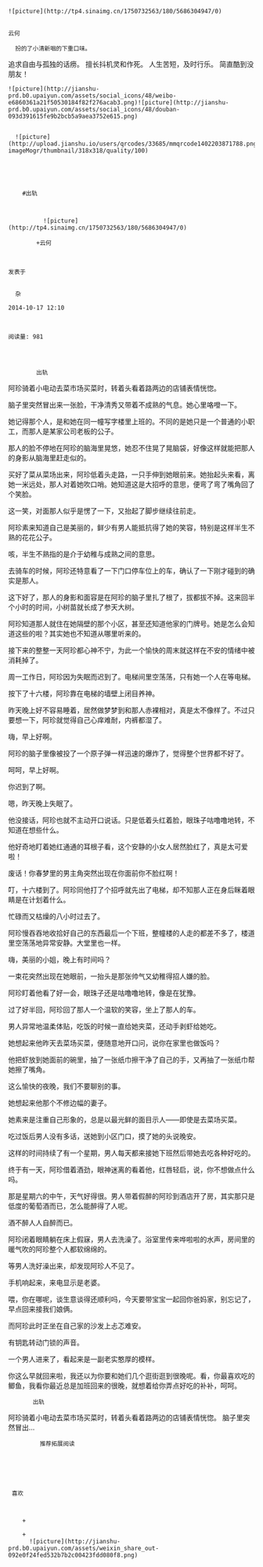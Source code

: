 
    
  
    ![picture](http://tp4.sinaimg.cn/1750732563/180/5686304947/0)
    

    云何
  
      扮的了小清新咽的下重口味。
追求自由与孤独的话痨。
擅长抖机灵和作死。
人生苦短，及时行乐。
简直酷到没朋友！

  
  
    ![picture](http://jianshu-prd.b0.upaiyun.com/assets/social_icons/48/weibo-e6860361a21f50530184f82f276acab3.png)![picture](http://jianshu-prd.b0.upaiyun.com/assets/social_icons/48/douban-093d391615fe9b2bcb5a9aea3752e615.png)
  
    
      ![picture](http://upload.jianshu.io/users/qrcodes/33685/mmqrcode1402203871788.png?imageMogr/thumbnail/318x318/quality/100)
    


    
      
        #出轨
        
          
            
              ![picture](http://tp4.sinaimg.cn/1750732563/180/5686304947/0)
            
            +云何
        
        
    
    发表于 

    
      杂

    2014-10-17 12:10

    

    阅读量: 981
  


        
            出轨

  阿珍骑着小电动去菜市场买菜时，转着头看着路两边的店铺表情恍惚。

  脑子里突然冒出来一张脸，干净清秀又带着不成熟的气息。她心里咯噔一下。

  她记得那个人，是和她在同一幢写字楼里上班的。不同的是她只是一个普通的小职工，而那人是某家公司老板的公子。

  那人的脸不停地在阿珍的脑海里晃悠，她忍不住晃了晃脑袋，好像这样就能把那人的身影从脑海里赶走似的。

  买好了菜从菜场出来，阿珍低着头走路，一只手伸到她眼前来。她抬起头来看，离她一米远处，那人对着她吹口哨。她知道这是大招呼的意思，便弯了弯了嘴角回了个笑脸。

  这一笑，对面那人似乎是愣了一下，又抬起了脚步继续往前走。

  阿珍素来知道自己是美丽的，鲜少有男人能抵抗得了她的笑容，特别是这样半生不熟的花花公子。

  咳，半生不熟指的是介于幼稚与成熟之间的意思。

  去骑车的时候，阿珍还特意看了一下门口停车位上的车，确认了一下刚才碰到的确实是那人。

  这下好了，那人的身影和面容是在阿珍的脑子里扎了根了，拔都拔不掉。这来回半个小时的时间，小树苗就长成了参天大树。

  阿珍知道那人就住在她隔壁的那个小区，甚至还知道他家的门牌号。她是怎么会知道这些的啦？其实她也不知道从哪里听来的。

  接下来的整整一天阿珍都心神不宁，为此一个愉快的周末就这样在不安的情绪中被消耗掉了。

  周一工作日，阿珍因为失眠而迟到了。电梯间里空荡荡，只有她一个人在等电梯。

  按下了十六楼，阿珍靠在电梯的墙壁上闭目养神。

  昨天晚上好不容易睡着，居然做梦梦到和那人赤裸相对，真是太不像样了。不过只要想一下，阿珍就觉得自己心痒难耐，内裤都湿了。

  嗨，早上好啊。

  阿珍的脑子里像被投了一个原子弹一样迅速的爆炸了，觉得整个世界都不好了。

  呵呵，早上好啊。

  你迟到了啊。

  嗯，昨天晚上失眠了。

  他没接话，阿珍也就不主动开口说话。只是低着头红着脸，眼珠子咕噜噜地转，不知道在想些什么。

  他好奇地盯着她红通通的耳根子看，这个安静的小女人居然脸红了，真是太可爱啦！

  废话！你春梦里的男主角突然出现在你面前你不脸红啊！

  叮，十六楼到了。阿珍同他打了个招呼就先出了电梯，却不知那人正在身后眯着眼睛是在计划着什么。

  忙碌而又枯燥的八小时过去了。

  阿珍慢吞吞地收拾好自己的东西最后一个下班，整幢楼的人走的都差不多了，楼道里空荡荡地异常安静。大堂里也一样。

  嗨，美丽的小姐，晚上有时间吗？

  一束花突然出现在她眼前，一抬头是那张帅气又幼稚得招人嫌的脸。

  阿珍盯着他看了好一会，眼珠子还是咕噜噜地转，像是在犹豫。

  过了好半回，阿珍回了那人一个温软的笑容，坐上了那人的车。

  男人异常地温柔体贴，吃饭的时候一直给她夹菜，还动手剥虾给她吃。

  她想起来他昨天去菜场买菜，便随意地开口问，说你在家里也做饭吗？

  他把虾放到她面前的碗里，抽了一张纸巾擦干净了自己的手，又再抽了一张纸巾帮她擦了嘴角。

  这么愉快的夜晚，我们不要聊别的事。

  她想起来他那个不修边幅的妻子。

  她素来是注重自己形象的，总是以最光鲜的面目示人——即使是去菜场买菜。

  吃过饭后男人没有多话，送她到小区门口，摸了她的头说晚安。

  这样的时间持续了有一个星期，男人每天都来接她下班然后带她去吃各种好吃的。

  终于有一天，阿珍借着酒劲，眼神迷离的看着他，红唇轻启，说，你不想做点什么吗。

  那是星期六的中午，天气好得很。男人带着假醉的阿珍到酒店开了房，其实那只是低度的葡萄酒而已，怎么能醉得了人呢。

  酒不醉人人自醉而已。

  阿珍闭着眼睛躺在床上假寐，男人去洗澡了。浴室里传来哗啦啦的水声，房间里的暖气吹的阿珍整个人都软绵绵的。

  等男人洗好澡出来，却发现阿珍人不见了。

  手机响起来，来电显示是老婆。

  喂，你在哪呢，谈生意谈得还顺利吗，今天要带宝宝一起回你爸妈家，别忘记了，早点回来接我们娘俩。

  而阿珍此时正坐在自己家的沙发上忐忑难安。

  有钥匙转动门锁的声音。

  一个男人进来了，看起来是一副老实憨厚的模样。

  你这么早就回来啦，我还以为你要和她们几个逛街逛到很晚呢。看，你最喜欢吃的鲫鱼，我看你最近总是加班回来的很晚，就想着给你弄点好吃的补补，呵呵。


        
           出轨 
 阿珍骑着小电动去菜市场买菜时，转着头看着路两边的店铺表情恍惚。 
 脑子里突然冒出...
      
    
    
      
      
      
          
             推荐拓展阅读
        
      
    
    
      
          
     喜欢

      
      
        +
                  
        +
          ![picture](http://jianshu-prd.b0.upaiyun.com/assets/weixin_share_out-092e0f24fed532b7b2c00423fdd080f8.png)
        
      
    
  


